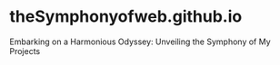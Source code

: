 # theSymphonyofweb.github.io
Embarking on a Harmonious Odyssey: Unveiling the Symphony of My Projects

